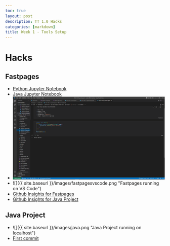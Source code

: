 ```yaml
---
toc: true
layout: post
description: TT 1.0 Hacks
categories: [markdown]
title: Week 1 - Tools Setup
---
```

# Hacks

## Fastpages
- [Python Jupyter Notebook](https://peacekeeper6.github.io/fastpages/jupyter/2022/08/22/pythonnb.html)
- [Java Jupyter Notebook](https://peacekeeper6.github.io/fastpages/jupyter/2022/08/22/javanb.html)
- ![](/images/fastpagesvscode.png)
- ![]({{ site.baseurl }}/images/fastpagesvscode.png "Fastpages running on VS Code")
- [Github Insights for Fastpages](https://github.com/peacekeeper6/fastpages/graphs/commit-activity)
- [Github Insights for Java Project](https://github.com/peacekeeper6/spring-portfolio/graphs/commit-activity)

## Java Project
- ![]({{ site.baseurl }}/images/java.png "Java Project running on localhost")
- [First commit](https://github.com/peacekeeper6/spring-portfolio/commit/84f048ead4d50ae1937714d577f81196e76efa6f)

